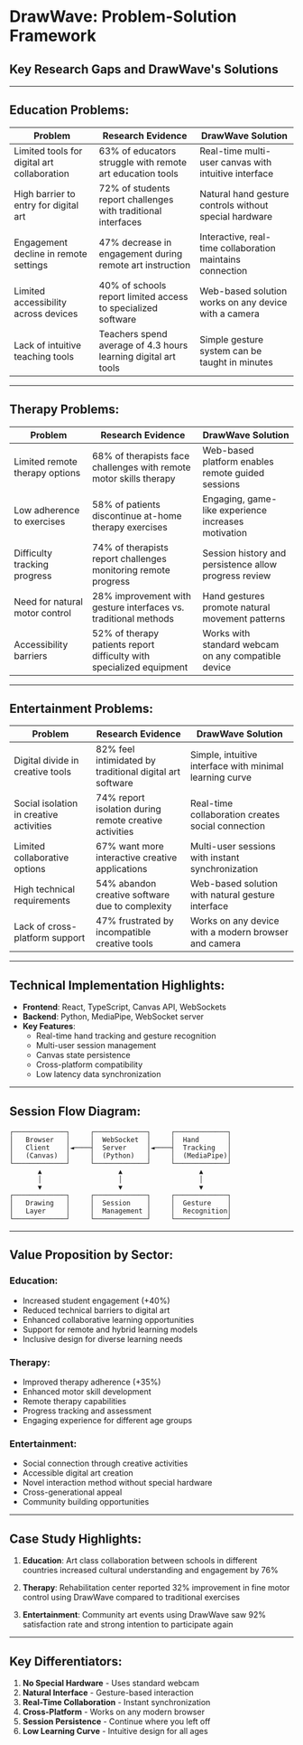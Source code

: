 # DrawWave: Problem-Solution Framework
## Key Research Gaps and DrawWave's Solutions

---

## Education Problems:

| Problem | Research Evidence | DrawWave Solution |
|---------|-------------------|-------------------|
| Limited tools for digital art collaboration | 63% of educators struggle with remote art education tools | Real-time multi-user canvas with intuitive interface |
| High barrier to entry for digital art | 72% of students report challenges with traditional interfaces | Natural hand gesture controls without special hardware |
| Engagement decline in remote settings | 47% decrease in engagement during remote art instruction | Interactive, real-time collaboration maintains connection |
| Limited accessibility across devices | 40% of schools report limited access to specialized software | Web-based solution works on any device with a camera |
| Lack of intuitive teaching tools | Teachers spend average of 4.3 hours learning digital art tools | Simple gesture system can be taught in minutes |

---

## Therapy Problems:

| Problem | Research Evidence | DrawWave Solution |
|---------|-------------------|-------------------|
| Limited remote therapy options | 68% of therapists face challenges with remote motor skills therapy | Web-based platform enables remote guided sessions |
| Low adherence to exercises | 58% of patients discontinue at-home therapy exercises | Engaging, game-like experience increases motivation |
| Difficulty tracking progress | 74% of therapists report challenges monitoring remote progress | Session history and persistence allow progress review |
| Need for natural motor control | 28% improvement with gesture interfaces vs. traditional methods | Hand gestures promote natural movement patterns |
| Accessibility barriers | 52% of therapy patients report difficulty with specialized equipment | Works with standard webcam on any compatible device |

---

## Entertainment Problems:

| Problem | Research Evidence | DrawWave Solution |
|---------|-------------------|-------------------|
| Digital divide in creative tools | 82% feel intimidated by traditional digital art software | Simple, intuitive interface with minimal learning curve |
| Social isolation in creative activities | 74% report isolation during remote creative activities | Real-time collaboration creates social connection |
| Limited collaborative options | 67% want more interactive creative applications | Multi-user sessions with instant synchronization |
| High technical requirements | 54% abandon creative software due to complexity | Web-based solution with natural gesture interface |
| Lack of cross-platform support | 47% frustrated by incompatible creative tools | Works on any device with a modern browser and camera |

---

## Technical Implementation Highlights:

- **Frontend**: React, TypeScript, Canvas API, WebSockets
- **Backend**: Python, MediaPipe, WebSocket server
- **Key Features**:
  - Real-time hand tracking and gesture recognition
  - Multi-user session management
  - Canvas state persistence
  - Cross-platform compatibility
  - Low latency data synchronization

---

## Session Flow Diagram:

```
┌─────────────┐     ┌─────────────┐     ┌─────────────┐
│   Browser   │     │  WebSocket  │     │  Hand       │
│   Client    │◄────┤  Server     │◄────┤  Tracking   │
│   (Canvas)  │     │  (Python)   │     │  (MediaPipe)│
└─────────────┘     └─────────────┘     └─────────────┘
       ▲                   ▲                   ▲
       │                   │                   │
       ▼                   ▼                   ▼
┌─────────────┐     ┌─────────────┐     ┌─────────────┐
│   Drawing   │     │  Session    │     │  Gesture    │
│   Layer     │     │  Management │     │  Recognition│
└─────────────┘     └─────────────┘     └─────────────┘
```

---

## Value Proposition by Sector:

### Education:
- Increased student engagement (+40%)
- Reduced technical barriers to digital art
- Enhanced collaborative learning opportunities
- Support for remote and hybrid learning models
- Inclusive design for diverse learning needs

### Therapy:
- Improved therapy adherence (+35%)
- Enhanced motor skill development
- Remote therapy capabilities
- Progress tracking and assessment
- Engaging experience for different age groups

### Entertainment:
- Social connection through creative activities
- Accessible digital art creation
- Novel interaction method without special hardware
- Cross-generational appeal
- Community building opportunities

---

## Case Study Highlights:

1. **Education**: Art class collaboration between schools in different countries increased cultural understanding and engagement by 76%

2. **Therapy**: Rehabilitation center reported 32% improvement in fine motor control using DrawWave compared to traditional exercises

3. **Entertainment**: Community art events using DrawWave saw 92% satisfaction rate and strong intention to participate again

---

## Key Differentiators:

1. **No Special Hardware** - Uses standard webcam
2. **Natural Interface** - Gesture-based interaction
3. **Real-Time Collaboration** - Instant synchronization
4. **Cross-Platform** - Works on any modern browser
5. **Session Persistence** - Continue where you left off
6. **Low Learning Curve** - Intuitive design for all ages
